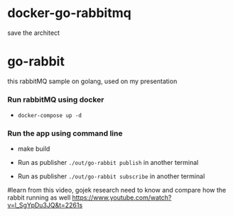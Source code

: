 # docker-go-rabbitmq
save the architect

# go-rabbit
this rabbitMQ sample on golang, used on my presentation



### Run rabbitMQ using docker
 - `docker-compose up -d`

### Run the app using command line
 - make build

 - Run as publisher `./out/go-rabbit publish` in another terminal

 - Run as publisher `./out/go-rabbit subscribe` in another terminal
 
 #learn from this video, gojek research need to know and compare how the rabbit running as well
 https://www.youtube.com/watch?v=l_SgYpDu3JQ&t=2261s
